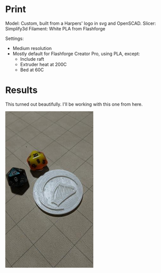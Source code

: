# Print

Model: Custom, built from a Harpers' logo in svg and OpenSCAD.
Slicer: Simplify3d
Filament: White PLA from Flashforge

Settings:
- Medium resolution
- Mostly default for Flashforge Creator Pro, using PLA, except:
    - Include raft
    - Extruder heat at 200C
    - Bed at 60C

# Results

This turned out beautifully. I'll be working with this one from here.

![Front][front]

[front]: ./JPEG_20200113_195530.jpg "Front"
